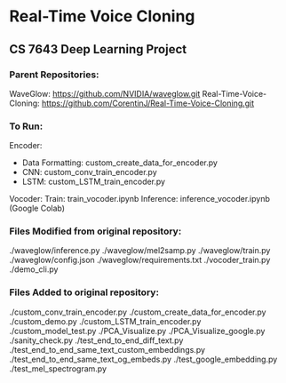 # Real-Time Voice Cloning 
## CS 7643 Deep Learning Project

### Parent Repositories:
WaveGlow: https://github.com/NVIDIA/waveglow.git
Real-Time-Voice-Cloning: https://github.com/CorentinJ/Real-Time-Voice-Cloning.git

### To Run:
Encoder: 
- Data Formatting: custom_create_data_for_encoder.py
- CNN: custom_conv_train_encoder.py
- LSTM: custom_LSTM_train_encoder.py

Vocoder:
Train: train_vocoder.ipynb Inference: inference_vocoder.ipynb (Google Colab)

### Files Modified from original repository:

./waveglow/inference.py
./waveglow/mel2samp.py
./waveglow/train.py
./waveglow/config.json
./waveglow/requirements.txt
./vocoder_train.py
./demo_cli.py

### Files Added to original repository:
./custom_conv_train_encoder.py
./custom_create_data_for_encoder.py
./custom_demo.py
./custom_LSTM_train_encoder.py
./custom_model_test.py
./PCA_Visualize.py
./PCA_Visualize_google.py
./sanity_check.py
./test_end_to_end_diff_text.py
./test_end_to_end_same_text_custom_embeddings.py
./test_end_to_end_same_text_og_embeds.py
./test_google_embedding.py
./test_mel_spectrogram.py


